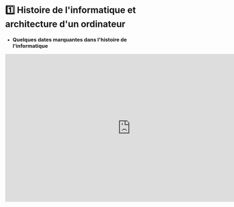 # 1️⃣ Histoire de l'informatique et architecture d'un ordinateur

 - ### Quelques dates marquantes dans l'histoire de l'informatique 
<iframe src="https://1drv.ms/p/c/460290618ae3bc14/IQTIDNmXQyYySoECaQMdbGQ-AS9pM_s31etQ02vsPBs27_k" width="800" height="474" frameborder="0" scrolling="no"></iframe>


<!--

- ### Quelques dates marquantes dans l'histoire de l'informatique

- ### Qu'est-ce qu'un ordinateur ?
<iframe src="https://1drv.ms/p/c/460290618ae3bc14/IQRjEyeebG_yTIPtAfapqWZHAaZwWYxY1dhLcRXFJWmTVPc" width="800" height="474" frameborder="0" scrolling="no"></iframe>



>  https://www.youtube.com/watch?v=q-BoKqm_ZKU  
>  https://www.youtube.com/watch?v=NNxAKALRePo&ab_channel=TechnologieColl%C3%A8geFontcarrade  (6mn07 : comparaisons puissances de calcul)  
>  Synthese Philippe Boddaert


-->
